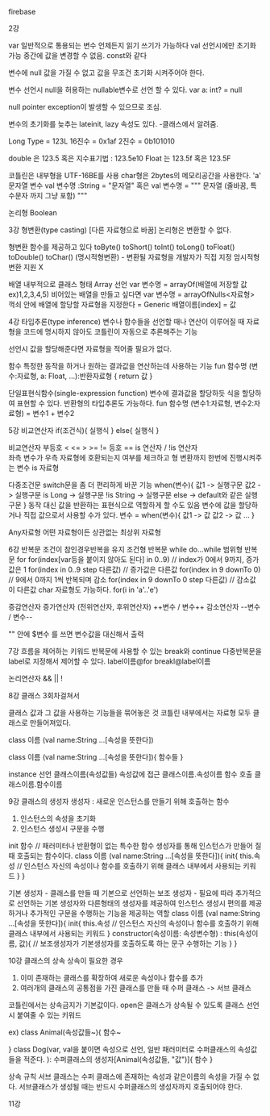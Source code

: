 firebase

2강

var
일반적으로 통용되는 변수
언제든지 읽기 쓰기가 가능하다
val
선언시에만 초기화 가능
중간에 값을 변경할 수 없음.
const와 같다

변수에 null 값을 가질 수 없고 값을 무조건 초기화 시켜주어야 한다.

변수 선언시 null을 허용하는 nullable변수로 선언 할 수 있다.
var a: int? = null

null pointer exception이 발생할 수 있으므로 조심.

변수의 초기화를 늦추는 lateinit, lazy 속성도 있다.
-클래스에서 알려줌.

Long Type = 123L
16진수 = 0x1af
2진수 = 0b101010

double 은 123.5 혹은 지수표기법 : 123.5e10
Float 는 123.5f 혹은 123.5F

코틀린은 내부형을 UTF-16BE를 사용
char형은 2bytes의 메모리공간을 사용한다.
'a'
문자열 변수
val 변수명 :String = "문자열"
혹은
val 변수명 = """ 문자열 (줄바꿈, 특수문자 까지 그냥 포함)  """

논리형 Boolean




3강
형변환(type casting) [다른 자료형으로 바꿈]
논리형은 변환할 수 없다.

형변환 함수를 제공하고 있다
toByte()
toShort()
toInt()
toLong()
toFloat()
toDouble()
toChar()
(명시적형변환) - 변환될 자료형을 개발자가 직접 지정
암시적형변환 지원 X

배열
내부적으로 클래스 형태 Array<T>
선언
var 변수명 = arrayOf(배열에 저장할 값 ex)1,2,3,4,5)
비어있는 배열을 만들고 싶다면
var 변수명 = arrayOfNulls<자료형>
꺽쇠 안에 배열에 할당할 자료형을 지정한다 = Generic
배열이름[index] = 값


4강
타입추론(type inference)
변수나 함수들을 선언할 때나 연산이 이루어질 때 자료형을 코드에 명시하지 않아도 코틀린이 자동으로 추론해주는 기능

선언시 값을 할당해준다면 자료형을 적어줄 필요가 없다.


함수
특정한 동작을 하거나 원하는 결과값을 연산하는데 사용하는 기능
fun 함수명 (변수:자료형, a: Float, ...):반환자료형 {
    return 값
}

단일표현식함수(single-expression function)
변수에 결과값을 할당하듯 식을 할당하여 표현할 수 있다.
반환형의 타입추론도 가능하다.
fun 함수명 (변수1:자료형, 변수2:자료형) = 변수1 + 변수2


5강 비교연산자
if(조건식){ 실행식 }
else{ 실행식 }

비교연산자
부등호 < <= > >= !=
등호 ==
is 연산자 / !is 연산자  
좌측 변수가 우측 자료형에 호환되는지 여부를 체크하고 형 변환까지 한번에 진행시켜주는 
변수 is 자료형

다중조건문
switch문을 좀 더 편리하게 바꾼 기능
when(변수){
    값1 -> 실행구문
    값2 -> 실행구문
    is Long -> 실행구문 
    !is String -> 실행구문
    else -> default와 같은 실행구문
}
동작 대신 값을 반환하는 표현식으로 역할하게 할 수도 있음
변수에 값을 할당하거나 직접 값으로서 사용할 수가 있다.
변수 = when(변수){
    값1 -> 값
    값2 -> 값
    ...
}


Any자료형 어떤 자료형이든 상관없는 최상위 자료형


6강
반복문
조건이 참인경우반복을 유지
조건형 반복문
while
do...while
범위형 반복문
for
for(index[var등을 붙이지 않아도 된다] in 0..9) // index가 0에서 9까지, 증가값은 1
for(index in 0..9 step 다른값) // 증가값은 다른값
for(index in 9 downTo 0) // 9에서 0까지 1씩 반복되며 감소
for(index in 9 downTo 0 step 다른값) // 감소값이 다른값
char 자료형도 가능하다.
for(i in 'a'..'e')


증감연산자
증가연산자 (전위연산자, 후위연산자)
++변수 / 변수++
감소연산자
--변수 / 변수--

"" 안에 $변수 를 쓰면 변수값을 대신해서 출력



7강
흐름을 제어하는 키워드
반복문에 사용할 수 있는
break와 continue
다중반복문을 label로 지정해서 제어할 수 있다.
label이름@for
breakl@label이름

논리연산자
&& || !



8강 클래스 3회차걸쳐서

클래스
값과 그 값을 사용하는 기능들을 묶어놓은 것
코틀린 내부에서는 자료형 모두 클래스로 만들어져있다.

class 이름 (val name:String ...[속성을 뜻한다])

class 이름 (val name:String ...[속성을 뜻한다]){
    함수들
}

instance 선언
클래스이름(속성값들)
속성값에 접근
클래스이름.속성이름
함수 호출
클래스이름.함수이름



9강
클래스의 생성자
생성자 : 새로운 인스턴스를 만들기 위해 호출하는 함수
1. 인스턴스의 속성을 초기화
2. 인스턴스 생성시 구문을 수행

init 함수 // 패러미터나 반환형이 없는 특수한 함수
생성자를 통해 인스턴스가 만들어 질 때 호출되는 함수이다.
class 이름 (val name:String ...[속성을 뜻한다]){
    init{
        this.속성   //  인스턴스 자신의 속성이나 함수를 호출하기 위해 클래스 내부에서 사용되는 키워드
    }
}

기본 생성자 - 클래스를 만들 때 기본으로 선언하는
보조 생성자 - 필요에 따라 추가적으로 선언하는
기본 생성자와 다른형태의 생성자를 제공하여 인스턴스 생성시 편의를 제공하거나 추가적인 구문을 수행하는 기능을 제공하는 역할
class 이름 (val name:String ...[속성을 뜻한다]){
    init{
        this.속성   //  인스턴스 자신의 속성이나 함수를 호출하기 위해 클래스 내부에서 사용되는 키워드
    }
    constructor(속성이름: 속성변수형) : this(속성이름, 값){ // 보조생성자가 기본생성자를 호출하도록 하는 문구
        수행하는 기능
    }
}



10강
클래스의 상속
상속이 필요한 경우
1. 이미 존재하는 클래스를 확장하여 새로운 속성이나 함수를 추가
2. 여러개의 클래스의 공통점을 가진 클래스를 만들 때
수퍼 클래스 -> 서브 클래스

코틀린에서는 상속금지가 기본값이다.
open은 클래스가 상속될 수 있도록 클래스 선언시 붙여줄 수 있는 키워드 

ex)
class Animal(속성값들~){
    함수~

}
class Dog(var, val을 붙이면 속성으로 선언, 일반 패러미터로 수퍼클래스의 속성값들을 적준다. ): 수퍼클래스의 생성자[Animal(속성값들, "값")]{
    함수
}

상속 규칙
서브 클래스는 수퍼 클래스에 존재하는 속성과 같은이름의 속성을 가질 수 없다.
서브클래스가 생성될 때는 반드시 수퍼클래스의 생성자까지 호출되어야 한다.


11강
